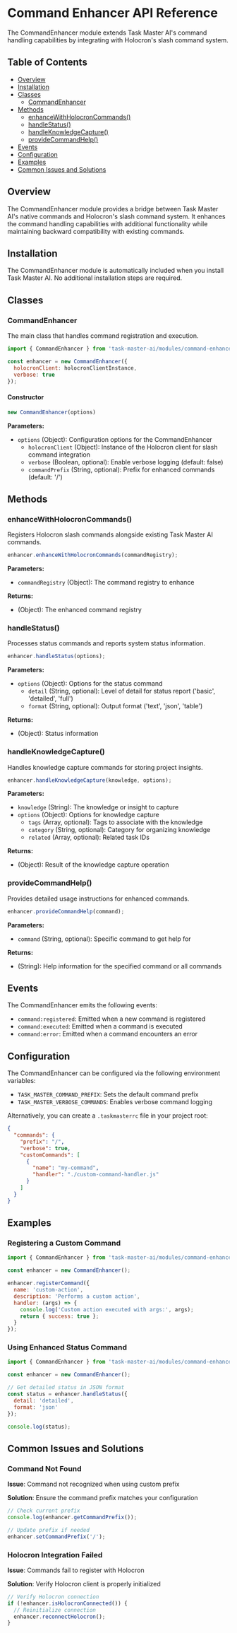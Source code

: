 # Command Enhancer API Reference

The CommandEnhancer module extends Task Master AI's command handling capabilities by integrating with Holocron's slash command system.

## Table of Contents

- [Overview](#overview)
- [Installation](#installation)
- [Classes](#classes)
  - [CommandEnhancer](#commandenhancer)
- [Methods](#methods)
  - [enhanceWithHolocronCommands()](#enhancewithholocroncommands)
  - [handleStatus()](#handlestatus)
  - [handleKnowledgeCapture()](#handleknowledgecapture)
  - [provideCommandHelp()](#providecommandhelp)
- [Events](#events)
- [Configuration](#configuration)
- [Examples](#examples)
- [Common Issues and Solutions](#common-issues-and-solutions)

## Overview

The CommandEnhancer module provides a bridge between Task Master AI's native commands and Holocron's slash command system. It enhances the command handling capabilities with additional functionality while maintaining backward compatibility with existing commands.

## Installation

The CommandEnhancer module is automatically included when you install Task Master AI. No additional installation steps are required.

## Classes

### CommandEnhancer

The main class that handles command registration and execution.

```javascript
import { CommandEnhancer } from 'task-master-ai/modules/command-enhancer';

const enhancer = new CommandEnhancer({
  holocronClient: holocronClientInstance,
  verbose: true
});
```

#### Constructor

```javascript
new CommandEnhancer(options)
```

**Parameters:**

- `options` (Object): Configuration options for the CommandEnhancer
  - `holocronClient` (Object): Instance of the Holocron client for slash command integration
  - `verbose` (Boolean, optional): Enable verbose logging (default: false)
  - `commandPrefix` (String, optional): Prefix for enhanced commands (default: '/')

## Methods

### enhanceWithHolocronCommands()

Registers Holocron slash commands alongside existing Task Master AI commands.

```javascript
enhancer.enhanceWithHolocronCommands(commandRegistry);
```

**Parameters:**

- `commandRegistry` (Object): The command registry to enhance

**Returns:**

- (Object): The enhanced command registry

### handleStatus()

Processes status commands and reports system status information.

```javascript
enhancer.handleStatus(options);
```

**Parameters:**

- `options` (Object): Options for the status command
  - `detail` (String, optional): Level of detail for status report ('basic', 'detailed', 'full')
  - `format` (String, optional): Output format ('text', 'json', 'table')

**Returns:**

- (Object): Status information

### handleKnowledgeCapture()

Handles knowledge capture commands for storing project insights.

```javascript
enhancer.handleKnowledgeCapture(knowledge, options);
```

**Parameters:**

- `knowledge` (String): The knowledge or insight to capture
- `options` (Object): Options for knowledge capture
  - `tags` (Array, optional): Tags to associate with the knowledge
  - `category` (String, optional): Category for organizing knowledge
  - `related` (Array, optional): Related task IDs

**Returns:**

- (Object): Result of the knowledge capture operation

### provideCommandHelp()

Provides detailed usage instructions for enhanced commands.

```javascript
enhancer.provideCommandHelp(command);
```

**Parameters:**

- `command` (String, optional): Specific command to get help for

**Returns:**

- (String): Help information for the specified command or all commands

## Events

The CommandEnhancer emits the following events:

- `command:registered`: Emitted when a new command is registered
- `command:executed`: Emitted when a command is executed
- `command:error`: Emitted when a command encounters an error

## Configuration

The CommandEnhancer can be configured via the following environment variables:

- `TASK_MASTER_COMMAND_PREFIX`: Sets the default command prefix
- `TASK_MASTER_VERBOSE_COMMANDS`: Enables verbose command logging

Alternatively, you can create a `.taskmasterrc` file in your project root:

```json
{
  "commands": {
    "prefix": "/",
    "verbose": true,
    "customCommands": [
      {
        "name": "my-command",
        "handler": "./custom-command-handler.js"
      }
    ]
  }
}
```

## Examples

### Registering a Custom Command

```javascript
import { CommandEnhancer } from 'task-master-ai/modules/command-enhancer';

const enhancer = new CommandEnhancer();

enhancer.registerCommand({
  name: 'custom-action',
  description: 'Performs a custom action',
  handler: (args) => {
    console.log('Custom action executed with args:', args);
    return { success: true };
  }
});
```

### Using Enhanced Status Command

```javascript
import { CommandEnhancer } from 'task-master-ai/modules/command-enhancer';

const enhancer = new CommandEnhancer();

// Get detailed status in JSON format
const status = enhancer.handleStatus({
  detail: 'detailed',
  format: 'json'
});

console.log(status);
```

## Common Issues and Solutions

### Command Not Found

**Issue**: Command not recognized when using custom prefix

**Solution**: Ensure the command prefix matches your configuration

```javascript
// Check current prefix
console.log(enhancer.getCommandPrefix());

// Update prefix if needed
enhancer.setCommandPrefix('/');
```

### Holocron Integration Failed

**Issue**: Commands fail to register with Holocron

**Solution**: Verify Holocron client is properly initialized

```javascript
// Verify Holocron connection
if (!enhancer.isHolocronConnected()) {
  // Reinitialize connection
  enhancer.reconnectHolocron();
}
```